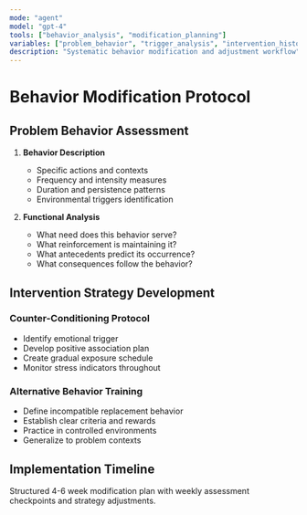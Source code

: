 ```yaml
---
mode: "agent"
model: "gpt-4"
tools: ["behavior_analysis", "modification_planning"]
variables: ["problem_behavior", "trigger_analysis", "intervention_history", "environmental_factors"]
description: "Systematic behavior modification and adjustment workflow"
---
```


# Behavior Modification Protocol

## Problem Behavior Assessment
1. **Behavior Description**
   - Specific actions and contexts
   - Frequency and intensity measures
   - Duration and persistence patterns
   - Environmental triggers identification

2. **Functional Analysis**
   - What need does this behavior serve?
   - What reinforcement is maintaining it?
   - What antecedents predict its occurrence?
   - What consequences follow the behavior?

## Intervention Strategy Development

### Counter-Conditioning Protocol
- Identify emotional trigger
- Develop positive association plan
- Create gradual exposure schedule
- Monitor stress indicators throughout

### Alternative Behavior Training
- Define incompatible replacement behavior
- Establish clear criteria and rewards
- Practice in controlled environments
- Generalize to problem contexts

## Implementation Timeline
Structured 4-6 week modification plan with weekly assessment checkpoints and strategy adjustments.
